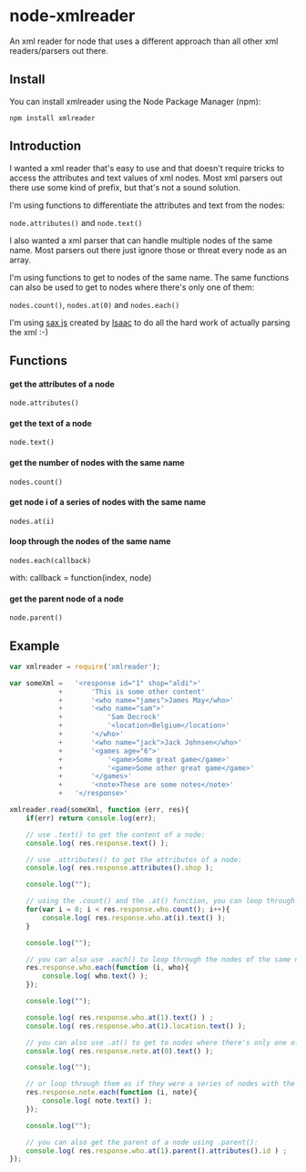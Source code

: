 node-xmlreader
==============

An xml reader for node that uses a different approach than all other xml readers/parsers out there.

## Install

You can install xmlreader using the Node Package Manager (npm):

    npm install xmlreader

## Introduction ##

I wanted a xml reader that's easy to use and that doesn't require tricks to access the attributes and text values of xml nodes. Most xml parsers out there use some kind of prefix, but that's not a sound solution.

I'm using functions to differentiate the attributes and text from the nodes:

``` node.attributes() ``` and ``` node.text() ```

I also wanted a xml parser that can handle multiple nodes of the same name. Most parsers out there just ignore those or threat every node as an array.

I'm using functions to get to nodes of the same name. The same functions can also be used to get to nodes where there's only one of them:

``` nodes.count() ```, ``` nodes.at(0) ``` and ``` nodes.each() ```

I'm using [sax js](https://github.com/isaacs/sax-js) created by [Isaac](https://github.com/isaacs) to do all the hard work of actually parsing the xml :-)

## Functions ##

#### get the attributes of a node ####

	node.attributes()

#### get the text of a node ####

	node.text()

#### get the number of nodes with the same name ####

	nodes.count()

#### get node i of a series of nodes with the same name ####

	nodes.at(i)

#### loop through the nodes of the same name ####

	nodes.each(callback)

with: callback = function(index, node) 

#### get the parent node of a node ####

	node.parent()

## Example ##

```js
var xmlreader = require('xmlreader');

var someXml = 	'<response id="1" shop="aldi">'
			+ 		'This is some other content'
			+		'<who name="james">James May</who>'
			+ 		'<who name="sam">'
			+			'Sam Decrock'
			+			'<location>Belgium</location>'
			+		'</who>'
			+ 		'<who name="jack">Jack Johnsen</who>'
			+		'<games age="6">'
			+			'<game>Some great game</game>'
			+			'<game>Some other great game</game>'
			+		'</games>'
			+		'<note>These are some notes</note>'
			+	'</response>'

xmlreader.read(someXml, function (err, res){
	if(err) return console.log(err);

	// use .text() to get the content of a node:
	console.log( res.response.text() );

	// use .attributes() to get the attributes of a node:
	console.log( res.response.attributes().shop );

	console.log("");

	// using the .count() and the .at() function, you can loop through nodes with the same name:
	for(var i = 0; i < res.response.who.count(); i++){
		console.log( res.response.who.at(i).text() );
	}

	console.log("");

	// you can also use .each() to loop through the nodes of the same name:
	res.response.who.each(function (i, who){
		console.log( who.text() );
	});

	console.log("");

	console.log( res.response.who.at(1).text() ) ;
	console.log( res.response.who.at(1).location.text() );

	// you can also use .at() to get to nodes where there's only one of them:
	console.log( res.response.note.at(0).text() );

	console.log("");

	// or loop through them as if they were a series of nodes with the same name:
	res.response.note.each(function (i, note){
		console.log( note.text() );
	});

	console.log("");

	// you can also get the parent of a node using .parent():
	console.log( res.response.who.at(1).parent().attributes().id ) ;
});
```